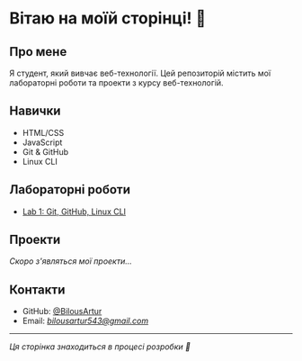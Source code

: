 ﻿# Вітаю на моїй сторінці! 👋

## Про мене
Я студент, який вивчає веб-технології. Цей репозиторій містить мої лабораторні роботи та проекти з курсу веб-технологій.

## Навички
- HTML/CSS
- JavaScript
- Git & GitHub
- Linux CLI

## Лабораторні роботи
- [Lab 1: Git, GitHub, Linux CLI](labs/lab-1)

## Проекти
*Скоро з'являться мої проекти...*

## Контакти
- GitHub: [@BilousArtur](https://github.com/BilousArtur)
- Email: *bilousartur543@gmail.com*

---

*Ця сторінка знаходиться в процесі розробки 🚀*
